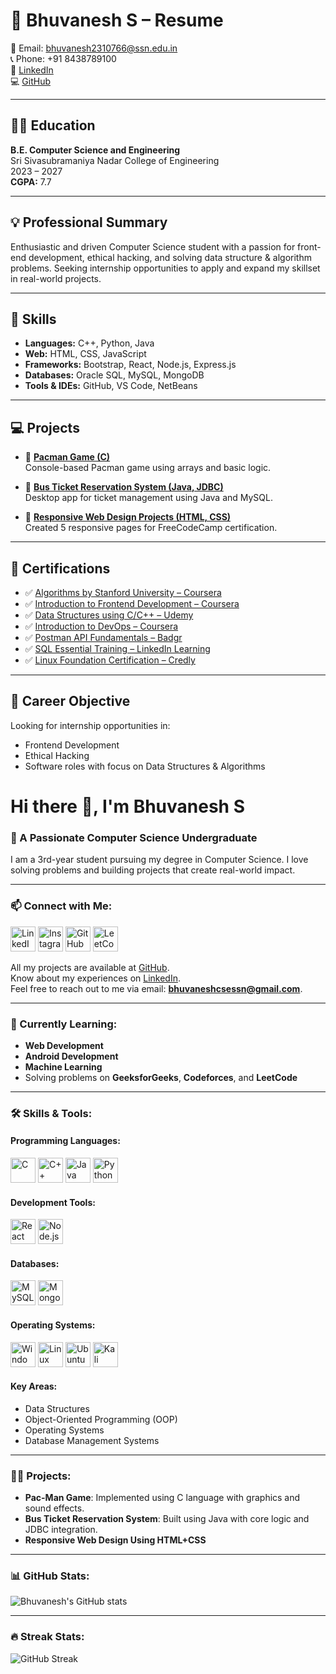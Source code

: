 # 💼 Bhuvanesh S – Resume

📧 Email: bhuvanesh2310766@ssn.edu.in  
📞 Phone: +91 8438789100  
🔗 [LinkedIn](https://www.linkedin.com/in/bhuvanesh-cse)  
💻 [GitHub](https://github.com/BHUVANESH-SSN)  

---

## 👨‍🎓 Education

**B.E. Computer Science and Engineering**  
Sri Sivasubramaniya Nadar College of Engineering  
2023 – 2027  
**CGPA:** 7.7

---

## 💡 Professional Summary

Enthusiastic and driven Computer Science student with a passion for front-end development, ethical hacking, and solving data structure & algorithm problems. Seeking internship opportunities to apply and expand my skillset in real-world projects.

---

## 🧠 Skills

- **Languages:** C++, Python, Java  
- **Web:** HTML, CSS, JavaScript  
- **Frameworks:** Bootstrap, React, Node.js, Express.js  
- **Databases:** Oracle SQL, MySQL, MongoDB  
- **Tools & IDEs:** GitHub, VS Code, NetBeans

---

## 💻 Projects

- 🔹 [**Pacman Game (C)**](https://github.com/BHUVANESH-SSN/PACMAN-C)  
  Console-based Pacman game using arrays and basic logic.

- 🔹 [**Bus Ticket Reservation System (Java, JDBC)**](https://github.com/BHUVANESH-SSN/BUS-TICKET-RESERVATION-SYSTEM-JAVA)  
  Desktop app for ticket management using Java and MySQL.

- 🔹 [**Responsive Web Design Projects (HTML, CSS)**](https://github.com/BHUVANESH-SSN/Responsive-Web-Design-FreeCodeCamp)  
  Created 5 responsive pages for FreeCodeCamp certification.

---

## 📜 Certifications

- ✅ [Algorithms by Stanford University – Coursera](https://coursera.org/share/8970bc852cd968fdc54ba4e2a385705d)  
- ✅ [Introduction to Frontend Development – Coursera](https://coursera.org/share/e8a49c4bade8ae649722c40dc0178f43)  
- ✅ [Data Structures using C/C++ – Udemy](https://www.udemy.com/certificate/UC-ebc580ed-d632-4832-8c5a-508c5ce75253/)  
- ✅ [Introduction to DevOps – Coursera](https://coursera.org/share/db9836fa2c8fca5ac013feedb580d105)  
- ✅ [Postman API Fundamentals – Badgr](https://badgr.com/public/assertions/2fv5vfLWTe6odsycqRYqAA)  
- ✅ [SQL Essential Training – LinkedIn Learning](https://www.linkedin.com/learning/certificates/365a5ba231904bc5ff01b58dd1846dfce7cd51daae854c63e0384d8ee9b193af?trk=share_certificate)  
- ✅ [Linux Foundation Certification – Credly](https://www.credly.com/badges/de93b624-981e-4beb-85fc-6ba249d7a107)

---

## 🎯 Career Objective

Looking for internship opportunities in:
- Frontend Development
- Ethical Hacking
- Software roles with focus on Data Structures & Algorithms

# Hi there 👋, I'm Bhuvanesh S

### 🚀 A Passionate Computer Science Undergraduate  
I am a 3rd-year student pursuing my degree in Computer Science. I love solving problems and building projects that create real-world impact.

---

### 📫 Connect with Me:
<p>
  <a href="https://www.linkedin.com/in/bhuvanesh-cse/"><img src="https://img.icons8.com/color/48/000000/linkedin.png" alt="LinkedIn" width="40" height="40"/></a>
  <a href="https://www.instagram.com/stoic.bhuvi?igsh=MWx0bzNsMmE5ZWRhcQ=="><img src="https://img.icons8.com/fluency/48/000000/instagram-new.png" alt="Instagram" width="40" height="40"/></a>
  <a href="https://github.com/BHUVANESH-SSN"><img src="https://img.icons8.com/material-outlined/48/000000/github.png" alt="GitHub" width="40" height="40"/></a>
  <a href="https://leetcode.com/u/Bhuvanesh_27/"><img src="https://img.icons8.com/external-tal-revivo-filled-tal-revivo/48/000000/external-level-up-your-coding-skills-and-quickly-land-a-job-logo-filled-tal-revivo.png" alt="LeetCode" width="40" height="40"/></a>
</p>

All my projects are available at [GitHub](https://github.com/BHUVANESH-SSN).  
Know about my experiences on [LinkedIn](https://www.linkedin.com/in/bhuvanesh-cse/).  
Feel free to reach out to me via email: **bhuvaneshcsessn@gmail.com**.

---

### 🌱 Currently Learning:
- **Web Development**
- **Android Development**
- **Machine Learning**
- Solving problems on **GeeksforGeeks**, **Codeforces**, and **LeetCode**

---

### 🛠 Skills & Tools:

#### **Programming Languages**:
<p>
  <img src="https://img.icons8.com/color/48/000000/c-programming.png" alt="C" width="40" height="40"/>
  <img src="https://img.icons8.com/color/48/000000/c-plus-plus-logo.png" alt="C++" width="40" height="40"/>
  <img src="https://img.icons8.com/color/48/000000/java-coffee-cup-logo.png" alt="Java" width="40" height="40"/>
  <img src="https://img.icons8.com/color/48/000000/python.png" alt="Python" width="40" height="40"/>
</p>

#### **Development Tools**:
<p>
  <img src="https://img.icons8.com/color/48/000000/react-native.png" alt="React" width="40" height="40"/>
  <img src="https://img.icons8.com/color/48/000000/nodejs.png" alt="Node.js" width="40" height="40"/>
</p>

#### **Databases**:
<p>
  <img src="https://img.icons8.com/ios-filled/50/000000/mysql-logo.png" alt="MySQL" width="40" height="40"/>
  <img src="https://img.icons8.com/color/48/000000/mongodb.png" alt="MongoDB" width="40" height="40"/>
</p>

#### **Operating Systems**:
<p>
  <img src="https://img.icons8.com/color/48/000000/windows-10.png" alt="Windows" width="40" height="40"/>
  <img src="https://img.icons8.com/color/48/000000/linux.png" alt="Linux" width="40" height="40"/>
  <img src="https://img.icons8.com/color/48/000000/ubuntu--v1.png" alt="Ubuntu" width="40" height="40"/>
  <img src="https://upload.wikimedia.org/wikipedia/commons/2/2b/Kali-dragon-icon.svg" alt="Kali Linux" width="40" height="40"/>

</p>

#### **Key Areas**:
- Data Structures  
- Object-Oriented Programming (OOP)  
- Operating Systems  
- Database Management Systems

---

### 👨‍💻 Projects:
- **Pac-Man Game**: Implemented using C language with graphics and sound effects.  
- **Bus Ticket Reservation System**: Built using Java with core logic and JDBC integration.
- **Responsive Web Design Using HTML+CSS** 

---

### 📊 GitHub Stats:
![Bhuvanesh's GitHub stats](https://github-readme-stats.vercel.app/api?username=BHUVANESH-SSN&show_icons=true&theme=radical)




---

### 🔥 Streak Stats:
![GitHub Streak](https://streak-stats.demolab.com?user=BHUVANESH-SSN&theme=radical)
